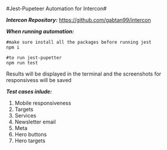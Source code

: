 #Jest-Pupeteer Automation for Intercon#

***Intercon Repository:***
https://github.com/gabtan99/intercon

***When running automation:***
```
#make sure install all the packages before running jest
npm i
```

```
#to run jest-pupetter
npm run test
```
Results will be displayed in the terminal and the screenshots for responsivess will be saved 

***Test cases inlude:***
1. Mobile responsiveness
2. Targets
3. Services
4. Newsletter email
5. Meta
6. Hero buttons
7. Hero targets

